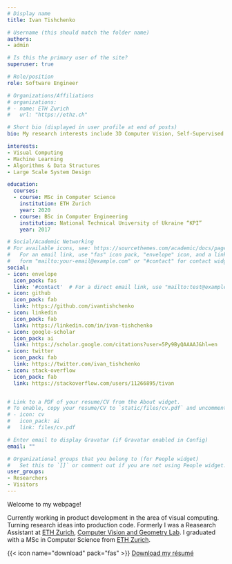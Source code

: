 ```yaml
---
# Display name
title: Ivan Tishchenko

# Username (this should match the folder name)
authors:
- admin

# Is this the primary user of the site?
superuser: true

# Role/position
role: Software Engineer

# Organizations/Affiliations
# organizations:
# - name: ETH Zurich
#   url: "https://ethz.ch"

# Short bio (displayed in user profile at end of posts)
bio: My research interests include 3D Computer Vision, Self-Supervised Learning and Deep Learning.

interests:
- Visual Computing
- Machine Learning
- Algorithms & Data Structures
- Large Scale System Design

education:
  courses:
  - course: MSc in Computer Science
    institution: ETH Zurich
    year: 2020
  - course: BSc in Computer Engineering
    institution: National Technical University of Ukraine “KPI”
    year: 2017

# Social/Academic Networking
# For available icons, see: https://sourcethemes.com/academic/docs/page-builder/#icons
#   For an email link, use "fas" icon pack, "envelope" icon, and a link in the
#   form "mailto:your-email@example.com" or "#contact" for contact widget.
social:
- icon: envelope
  icon_pack: fas
  link: '#contact'  # For a direct email link, use "mailto:test@example.org".
- icon: github
  icon_pack: fab
  link: https://github.com/ivantishchenko
- icon: linkedin
  icon_pack: fab
  link: https://linkedin.com/in/ivan-tishchenko
- icon: google-scholar
  icon_pack: ai
  link: https://scholar.google.com/citations?user=5Py9ByQAAAAJ&hl=en
- icon: twitter
  icon_pack: fab
  link: https://twitter.com/ivan_tishchenko
- icon: stack-overflow
  icon_pack: fab
  link: https://stackoverflow.com/users/11266895/tivan


# Link to a PDF of your resume/CV from the About widget.
# To enable, copy your resume/CV to `static/files/cv.pdf` and uncomment the lines below.
# - icon: cv
#   icon_pack: ai
#   link: files/cv.pdf

# Enter email to display Gravatar (if Gravatar enabled in Config)
email: ""

# Organizational groups that you belong to (for People widget)
#   Set this to `[]` or comment out if you are not using People widget.
user_groups:
- Researchers
- Visitors
---
```


Welcome to my webpage!

Currently working in product development in the area of visual computing. Turning research ideas into production code. Formerly I was a Reasearch Assistant at [ETH Zurich](https://ethz.ch/), [Computer Vision and Geometry Lab](https://cvg.ethz.ch/). I graduated with a MSc in Computer Science from [ETH Zurich](https://ethz.ch/).

{{< icon name="download" pack="fas" >}} [Download my résumé](files/resume.pdf)